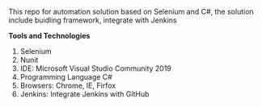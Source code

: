 This repo for automation solution based on Selenium and C#, the solution include buidling framework, integrate with Jenkins

**Tools and Technologies**

1. Selenium
2. Nunit
3. IDE: Microsoft Visual Studio Community 2019
4. Programming Language C#
5. Browsers: Chrome, IE, Firfox
6. Jenkins: Integrate Jenkins with GitHub
